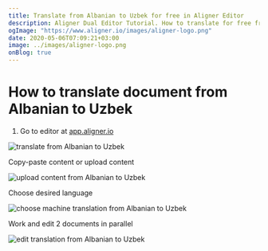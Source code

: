 ```yaml
---
title: Translate from Albanian to Uzbek for free in Aligner Editor
description: Aligner Dual Editor Tutorial. How to translate for free from Albanian to Uzbek. Aligner is multilingual document management platform. 
ogImage: "https://www.aligner.io/images/aligner-logo.png"
date: 2020-05-06T07:09:21+03:00
image: ../images/aligner-logo.png
onBlog: true
---
```


# How to translate document from Albanian to Uzbek

1. Go to editor at [app.aligner.io](https://app.aligner.io "Aligner App web page")

![translate from Albanian to Uzbek](../aligner-blank-editor.png "translate from Albanian to Uzbek")

Copy-paste content or upload content

![upload content from Albanian to Uzbek](../aligner-uploaded-document.png "upload content from Albanian to Uzbek")

Choose desired language

![choose machine translation from Albanian to Uzbek](../aligner-language-dropdown.png "choose machine translation from Albanian to Uzbek")

Work and edit 2 documents in parallel

![edit translation from Albanian to Uzbek](../aligner-double-sitded-editor.png "edit translation from Albanian to Uzbek")

